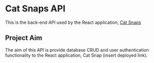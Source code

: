 # Cat Snaps API

This is the back-end API used by the React application, [Cat Snaps]((https://github.com/ShieldsJohn/cat-snaps))


## Project Aim

The aim of this API is provide database CRUD and user authentication functionality to the React application, Cat Snap (insert deployed link).
